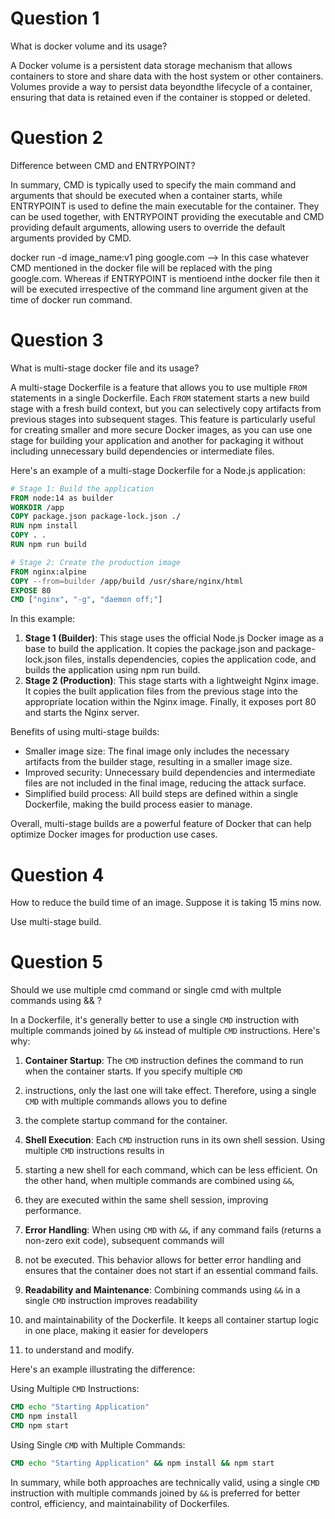 # Question 1

What is docker volume and its usage?

A Docker volume is a persistent data storage mechanism that allows containers to store and share data with the host system or other containers.
Volumes provide a way to persist data beyondthe lifecycle of a container, ensuring that data is retained even if the container is stopped
or deleted.

# Question 2

Difference between CMD and ENTRYPOINT?

In summary, CMD is typically used to specify the main command and arguments that should be executed when a container starts, 
while ENTRYPOINT is used to define the main executable for the container. They can be used together, 
with ENTRYPOINT providing the executable and CMD providing default arguments, allowing users to override the default arguments provided by CMD.

docker run -d image_name:v1 ping google.com --> In this case whatever CMD mentioned in the docker file will be replaced with the ping google.com.
Whereas if ENTRYPOINT is mentioend inthe docker file then it will be executed irrespective of the command line argument given at the time of
docker run command.

# Question 3

What is multi-stage docker file and its usage?

A multi-stage Dockerfile is a feature that allows you to use multiple `FROM` statements in a single Dockerfile. 
Each `FROM` statement starts a new build stage with a fresh build context, but you can selectively copy artifacts
from previous stages into subsequent stages. This feature is particularly useful for creating smaller and more secure Docker images,
as you can use one stage for building your application and another for packaging it without including unnecessary build dependencies 
or intermediate files.

Here's an example of a multi-stage Dockerfile for a Node.js application:

```Dockerfile
# Stage 1: Build the application
FROM node:14 as builder
WORKDIR /app
COPY package.json package-lock.json ./
RUN npm install
COPY . .
RUN npm run build

# Stage 2: Create the production image
FROM nginx:alpine
COPY --from=builder /app/build /usr/share/nginx/html
EXPOSE 80
CMD ["nginx", "-g", "daemon off;"]
```

In this example:
1. **Stage 1 (Builder)**: This stage uses the official Node.js Docker image as a base to build the application.
 It copies the package.json and package-lock.json files, installs dependencies, copies the application code,
 and builds the application using npm run build.
3. **Stage 2 (Production)**: This stage starts with a lightweight Nginx image.
   It copies the built application files from the previous stage into the appropriate location within the Nginx image.
   Finally, it exposes port 80 and starts the Nginx server.

Benefits of using multi-stage builds:
- Smaller image size: The final image only includes the necessary artifacts from the builder stage, resulting in a smaller image size.
- Improved security: Unnecessary build dependencies and intermediate files are not included in the final image, reducing the attack surface.
- Simplified build process: All build steps are defined within a single Dockerfile, making the build process easier to manage.

Overall, multi-stage builds are a powerful feature of Docker that can help optimize Docker images for production use cases.

# Question 4

How to reduce the build time of an image. Suppose it is taking 15 mins now.

Use multi-stage build.

# Question 5

Should we use multiple cmd command or single cmd with multple commands using && ?

In a Dockerfile, it's generally better to use a single `CMD` instruction with multiple commands joined by `&&` instead of multiple `CMD` 
instructions. Here's why:

1. **Container Startup**: The `CMD` instruction defines the command to run when the container starts. If you specify multiple `CMD`
2. instructions, only the last one will take effect. Therefore, using a single `CMD` with multiple commands allows you to define
3.  the complete startup command for the container.

4. **Shell Execution**: Each `CMD` instruction runs in its own shell session. Using multiple `CMD` instructions results in
5. starting a new shell for each command, which can be less efficient. On the other hand, when multiple commands are combined using `&&`,
6. they are executed within the same shell session, improving performance.

7. **Error Handling**: When using `CMD` with `&&`, if any command fails (returns a non-zero exit code), subsequent commands will
8. not be executed. This behavior allows for better error handling and ensures that the container does not start if an essential command fails.

9. **Readability and Maintenance**: Combining commands using `&&` in a single `CMD` instruction improves readability
10. and maintainability of the Dockerfile. It keeps all container startup logic in one place, making it easier for developers
11. to understand and modify.

Here's an example illustrating the difference:

Using Multiple `CMD` Instructions:
```dockerfile
CMD echo "Starting Application"
CMD npm install
CMD npm start
```

Using Single `CMD` with Multiple Commands:
```dockerfile
CMD echo "Starting Application" && npm install && npm start
```

In summary, while both approaches are technically valid, using a single `CMD` instruction with multiple commands joined by `&&`
is preferred for better control, efficiency, and maintainability of Dockerfiles.
